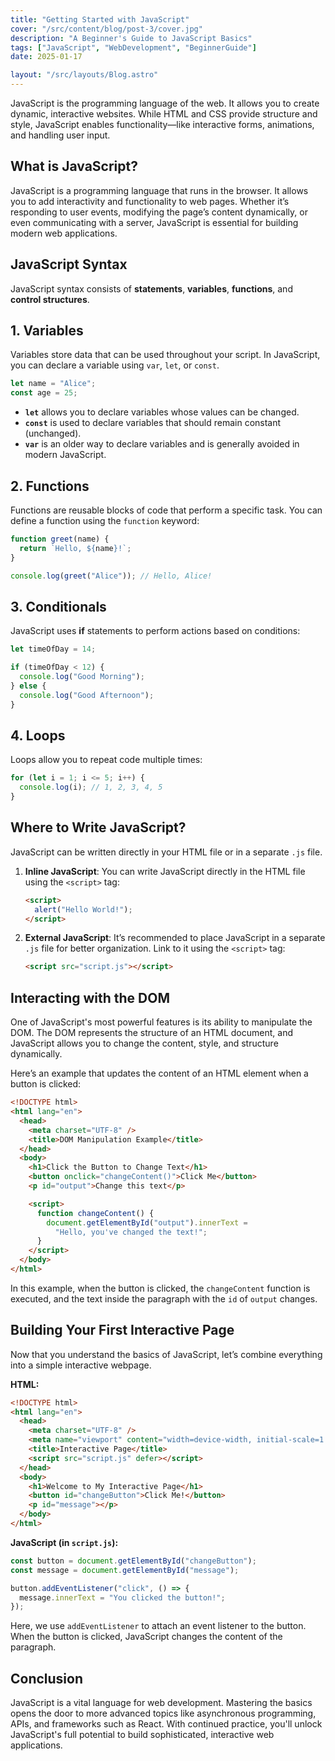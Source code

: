 ```yaml
---
title: "Getting Started with JavaScript"
cover: "/src/content/blog/post-3/cover.jpg"
description: "A Beginner's Guide to JavaScript Basics"
tags: ["JavaScript", "WebDevelopment", "BeginnerGuide"]
date: 2025-01-17

layout: "/src/layouts/Blog.astro"
---
```


JavaScript is the programming language of the web. It allows you to create dynamic, interactive websites. While HTML and CSS provide structure and style, JavaScript enables functionality—like interactive forms, animations, and handling user input.

## **What is JavaScript?**

JavaScript is a programming language that runs in the browser. It allows you to add interactivity and functionality to web pages. Whether it’s responding to user events, modifying the page’s content dynamically, or even communicating with a server, JavaScript is essential for building modern web applications.

## **JavaScript Syntax**

JavaScript syntax consists of **statements**, **variables**, **functions**, and **control structures**.

## **1. Variables**

Variables store data that can be used throughout your script. In JavaScript, you can declare a variable using `var`, `let`, or `const`.

```javascript
let name = "Alice";
const age = 25;
```

- **`let`** allows you to declare variables whose values can be changed.
- **`const`** is used to declare variables that should remain constant (unchanged).
- **`var`** is an older way to declare variables and is generally avoided in modern JavaScript.

## **2. Functions**

Functions are reusable blocks of code that perform a specific task. You can define a function using the `function` keyword:

```javascript
function greet(name) {
  return `Hello, ${name}!`;
}

console.log(greet("Alice")); // Hello, Alice!
```

## **3. Conditionals**

JavaScript uses **if** statements to perform actions based on conditions:

```javascript
let timeOfDay = 14;

if (timeOfDay < 12) {
  console.log("Good Morning");
} else {
  console.log("Good Afternoon");
}
```

## **4. Loops**

Loops allow you to repeat code multiple times:

```javascript
for (let i = 1; i <= 5; i++) {
  console.log(i); // 1, 2, 3, 4, 5
}
```

## **Where to Write JavaScript?**

JavaScript can be written directly in your HTML file or in a separate `.js` file.

1. **Inline JavaScript**: You can write JavaScript directly in the HTML file using the `<script>` tag:

   ```html
   <script>
     alert("Hello World!");
   </script>
   ```

2. **External JavaScript**: It’s recommended to place JavaScript in a separate `.js` file for better organization. Link to it using the `<script>` tag:

   ```html
   <script src="script.js"></script>
   ```

## **Interacting with the DOM**

One of JavaScript's most powerful features is its ability to manipulate the DOM. The DOM represents the structure of an HTML document, and JavaScript allows you to change the content, style, and structure dynamically.

Here’s an example that updates the content of an HTML element when a button is clicked:

```html
<!DOCTYPE html>
<html lang="en">
  <head>
    <meta charset="UTF-8" />
    <title>DOM Manipulation Example</title>
  </head>
  <body>
    <h1>Click the Button to Change Text</h1>
    <button onclick="changeContent()">Click Me</button>
    <p id="output">Change this text</p>

    <script>
      function changeContent() {
        document.getElementById("output").innerText =
          "Hello, you've changed the text!";
      }
    </script>
  </body>
</html>
```

In this example, when the button is clicked, the `changeContent` function is executed, and the text inside the paragraph with the `id` of `output` changes.

## **Building Your First Interactive Page**

Now that you understand the basics of JavaScript, let’s combine everything into a simple interactive webpage.

**HTML:**

```html
<!DOCTYPE html>
<html lang="en">
  <head>
    <meta charset="UTF-8" />
    <meta name="viewport" content="width=device-width, initial-scale=1.0" />
    <title>Interactive Page</title>
    <script src="script.js" defer></script>
  </head>
  <body>
    <h1>Welcome to My Interactive Page</h1>
    <button id="changeButton">Click Me!</button>
    <p id="message"></p>
  </body>
</html>
```

**JavaScript (in `script.js`):**

```javascript
const button = document.getElementById("changeButton");
const message = document.getElementById("message");

button.addEventListener("click", () => {
  message.innerText = "You clicked the button!";
});
```

Here, we use `addEventListener` to attach an event listener to the button. When the button is clicked, JavaScript changes the content of the paragraph.

## **Conclusion**

JavaScript is a vital language for web development. Mastering the basics opens the door to more advanced topics like asynchronous programming, APIs, and frameworks such as React. With continued practice, you'll unlock JavaScript's full potential to build sophisticated, interactive web applications.

